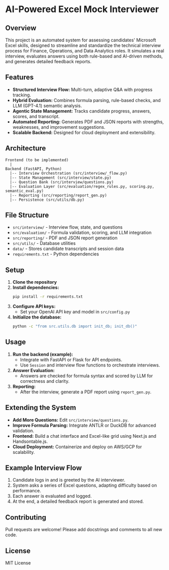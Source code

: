 
# AI-Powered Excel Mock Interviewer

## Overview

This project is an automated system for assessing candidates' Microsoft Excel skills, designed to streamline and standardize the technical interview process for Finance, Operations, and Data Analytics roles. It simulates a real interview, evaluates answers using both rule-based and AI-driven methods, and generates detailed feedback reports.

## Features

- **Structured Interview Flow:** Multi-turn, adaptive Q&A with progress tracking.
- **Hybrid Evaluation:** Combines formula parsing, rule-based checks, and LLM (GPT-4.1) semantic analysis.
- **Agentic State Management:** Tracks candidate progress, answers, scores, and transcript.
- **Automated Reporting:** Generates PDF and JSON reports with strengths, weaknesses, and improvement suggestions.
- **Scalable Backend:** Designed for cloud deployment and extensibility.

## Architecture

```
Frontend (to be implemented)
  |
Backend (FastAPI, Python)
  |-- Interview Orchestration (src/interview/_flow.py)
  |-- State Management (src/interview/state.py)
  |-- Question Bank (src/interview/questions.py)
  |-- Evaluation Layer (src/evaluation/regex_rules.py, scoring.py, semantic_eval.py)
  |-- Reporting (src/reporting/report_gen.py)
  |-- Persistence (src/utils/db.py)
```

## File Structure

- `src/interview/` - Interview flow, state, and questions
- `src/evaluation/` - Formula validation, scoring, and LLM integration
- `src/reporting/` - PDF and JSON report generation
- `src/utils/` - Database utilities
- `data/` - Stores candidate transcripts and session data
- `requirements.txt` - Python dependencies

## Setup

1. **Clone the repository**
2. **Install dependencies:**
	```bash
	pip install -r requirements.txt
	```
3. **Configure API keys:**
	- Set your OpenAI API key and model in `src/config.py`
4. **Initialize the database:**
	```bash
	python -c "from src.utils.db import init_db; init_db()"
	```

## Usage

1. **Run the backend (example):**
	- Integrate with FastAPI or Flask for API endpoints.
	- Use `Session` and interview flow functions to orchestrate interviews.
2. **Answer Evaluation:**
	- Answers are checked for formula syntax and scored by LLM for correctness and clarity.
3. **Reporting:**
	- After the interview, generate a PDF report using `report_gen.py`.

## Extending the System

- **Add More Questions:** Edit `src/interview/questions.py`.
- **Improve Formula Parsing:** Integrate ANTLR or DuckDB for advanced validation.
- **Frontend:** Build a chat interface and Excel-like grid using Next.js and Handsontable.js.
- **Cloud Deployment:** Containerize and deploy on AWS/GCP for scalability.

## Example Interview Flow

1. Candidate logs in and is greeted by the AI interviewer.
2. System asks a series of Excel questions, adapting difficulty based on performance.
3. Each answer is evaluated and logged.
4. At the end, a detailed feedback report is generated and stored.

## Contributing

Pull requests are welcome! Please add docstrings and comments to all new code.

## License

MIT License
